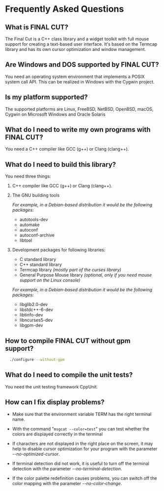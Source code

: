 
Frequently Asked Questions
==========================


What is FINAL CUT?
------------------

The Final Cut is a C++ class library and a widget toolkit with full mouse 
support for creating a text-based user interface. It's based on the Termcap
library and has its own cursor optimization and window management.


Are Windows and DOS supported by FINAL CUT?
-------------------------------------------

You need an operating system environment that implements a POSIX system 
call API. This can be realized in Windows with the Cygwin project.


Is my platform supported?
-------------------------

The supported platforms are Linux, FreeBSD, NetBSD, OpenBSD, macOS, 
Cygwin on Microsoft Windows and Oracle Solaris


What do I need to write my own programs with FINAL CUT?
-------------------------------------------------------

You need a C++ compiler like GCC (g++) or Clang (clang++).


What do I need to build this library?
-------------------------------------

You need three things:

1. C++ compiler like GCC (g++) or Clang (clang++).

2. The GNU building tools

    *For example, in a Debian-based distribution it would be 
    the following packages:*

    * autotools-dev
    * automake
    * autoconf
    * autoconf-archive
    * libtool

3. Development packages for following libraries:

    * C standard library
    * C++ standard library
    * Termcap library *(mostly part of the curses library)*
    * General Purpose Mouse library *(optional, only if you need 
      mouse support on the Linux console)*

    *For example, in a Debian-based distribution it would be the following 
    packages:*

    * libglib2.0-dev
    * libstdc++-6-dev
    * libtinfo-dev
    * libncurses5-dev
    * libgpm-dev


How to compile FINAL CUT without gpm support?
---------------------------------------------

```bash
  ./configure --without-gpm
```


What do I need to compile the unit tests?
-----------------------------------------

You need the unit testing framework CppUnit.


How can I fix display problems?
-------------------------------

* Make sure that the environment variable TERM has the right 
  terminal name.

* With the command "`msgcat --color=test`" you can test whether 
  the colors are displayed correctly in the terminal

* If characters are not displayed in the right place on the screen, 
  it may help to disable cursor optimization for your program with 
  the parameter *--no-optimized-cursor*.

* If terminal detection did not work, it is useful to turn off the terminal 
  detection with the parameter *--no-terminal-detection*.

* If the color palette redefinition causes problems, you can switch off 
  the color mapping with the parameter *--no-color-change*.
